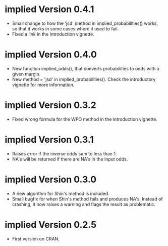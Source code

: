 
# implied Version 0.4.1
* Small change to how the 'jsd' method in implied_probabilities() works, so that it works in some cases where it used to fail.
* Fixed a link in the Introduction vignette.


# implied Version 0.4.0
* New function implied_odds(), that converts probabilities to odds with a given margin.
* New method = 'jsd' in implied_probabilities(). Check the introductory vignette for more information.

# implied Version 0.3.2
* Fixed wrong formula for the WPO method in the introduction vignette.

# implied Version 0.3.1
* Raises error if the inverse odds sum to less than 1.
* NA's will be returned if there are NA's in the input odds.

# implied Version 0.3.0
* A new algorithm for Shin's method is included.
* Small bugfix for when Shin's method fails and produces NA's. Instead of crashing, it now raises a warning and flags the result as problematic.  


# implied Version 0.2.5
* First version on CRAN.
